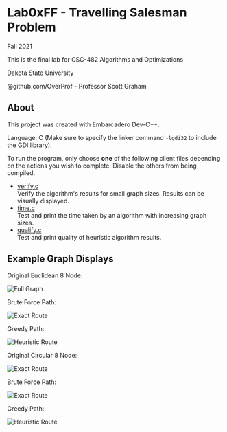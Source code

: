 # Lab0xFF - Travelling Salesman Problem
Fall 2021

This is the final lab for CSC-482 Algorithms and Optimizations

Dakota State University

@github.com/OverProf - Professor Scott Graham

## About
This project was created with Embarcadero Dev-C++.

Language: C (Make sure to specify the linker command `-lgdi32` to include the GDI library).

To run the program, only choose **one** of the following client files depending on the actions you wish to complete. Disable the others from being compiled.

- [verify.c](verification_test/verify.c)  
Verify the algorithm's results for small graph sizes. Results can be visually displayed.
- [time.c](time_test/time.c)  
Test and print the time taken by an algorithm with increasing graph sizes.
- [qualify.c](quality_test/qualify.c)  
Test and print quality of heuristic algorithm results.

## Example Graph Displays

Original Euclidean 8 Node:

![Full Graph](image/1.png)

Brute Force Path:

![Exact Route](image/2.png)

Greedy Path:

![Heuristic Route](image/3.png)

Original Circular 8 Node:

![Exact Route](image/4.png)

Brute Force Path:

![Exact Route](image/5.png)

Greedy Path:

![Heuristic Route](image/6.png)
